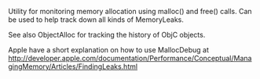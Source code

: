 

Utility for monitoring memory allocation using malloc() and free() calls. Can be used to help track down all kinds of MemoryLeaks. 

See also ObjectAlloc for tracking the history of ObjC objects.

Apple have a short explanation on how to use MallocDebug at http://developer.apple.com/documentation/Performance/Conceptual/ManagingMemory/Articles/FindingLeaks.html
